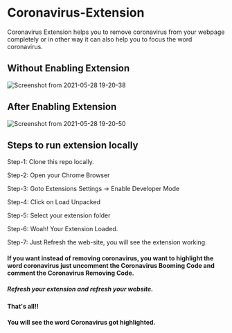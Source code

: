 # Coronavirus-Extension
Coronavirus Extension helps you to remove coronavirus from your webpage completely or in other way it can also help you to focus the word coronavirus.

## Without Enabling Extension
![Screenshot from 2021-05-28 19-20-38](https://user-images.githubusercontent.com/54413717/119994043-da8eaa00-bfe9-11eb-850f-423aa3f3aad7.png)

## After Enabling Extension
![Screenshot from 2021-05-28 19-20-50](https://user-images.githubusercontent.com/54413717/119994066-debac780-bfe9-11eb-8ec4-8c9d750f11e9.png)

## Steps to run extension locally

Step-1: Clone this repo locally.

Step-2: Open your Chrome Browser

Step-3: Goto Extensions Settings -> Enable Developer Mode

Step-4: Click on Load Unpacked

Step-5: Select your extension folder

Step-6: Woah! Your Extension Loaded.

Step-7: Just Refresh the web-site, you will see the extension working.

#### If you want instead of removing coronavirus, you want to highlight the word coronavirus just uncomment the Coronavirus Booming Code and comment the Coronavirus Removing Code.

##### Refresh your extension and refresh your website.

#### That's all!!

#### You will see the word Coronavirus got highlighted.
